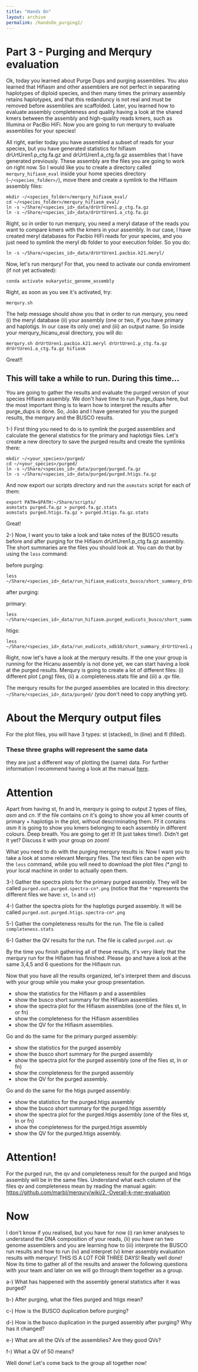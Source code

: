 ```yaml
---
title: "Hands On"
layout: archive
permalink: /handsOn_purging2/
---  
```


# Part 3 - Purging and Merqury evaluation

Ok, today you learned about Purge Dups and purging assemblies. You also learned that Hifiasm and other assemblers are not perfect in separating haplotypes of diploid species, and then many times the primary assembly retains haplotypes, and that this redanduncy is not real and must be removed before assemblies are scaffolded. Later, you learned how to evaluate assembly completeness and quality having a look at the shared kmers between the assembly and high-quality reads kmers, such as Illumina or PacBio HiFi. Now you are going to run merqury to evaluate assemblies for your species!

All right, earlier today you have assembled a subset of reads for your species, but you have generated statistics for hifiasm drUrtUren1.p_ctg.fa.gz and drUrtUren1.a_ctg.fa.gz assemblies that I have generated previously. These assembly are the files you are going to work on right now. So I would like you to create a directory called `merqury_hifiasm_eval` inside your home species directory (`~/<species_folder>/`), move there and create a symlink to the Hifiasm assembly files: 

```console  
mkdir ~/<species_folder>/merqury_hifiasm_eval/
cd ~/<species_folder>/merqury_hifiasm_eval/
ln -s ~/Share/<species_id>_data/drUrtUren1.p_ctg.fa.gz
ln -s ~/Share/<species_id>_data/drUrtUren1.a_ctg.fa.gz
```  


Right, so in order to run merqury, you need a meryl datase of the reads you want to compare kmers with the kmers in your assembly. In our case, I have created meryl databases for Pacbio HiFi reads for your species, and you just need to symlink the meryl db folder to your execution folder. So you do:

```console  
ln -s ~/Share/<species_id>_data/drUrtUren1.pacbio.k21.meryl/
```  

Now, let's run merqury! For that, you need to activate our conda enviroment (if not yet activated):

```console  
conda activate eukaryotic_genome_assembly
```  

Right, as soon as you see it's activated, try:

```console  
merqury.sh
```  

The help message should show you that in order to run merqury, you need (i) the meryl database (ii) your assembly (one or two, if you have primary and haplotigs. In our case its only one) and (iii) an output name. So inside your merqury_hicanu_eval directory, you will do:

```console  
merqury.sh drUrtUren1.pacbio.k21.meryl drUrtUren1.p_ctg.fa.gz drUrtUren1.a_ctg.fa.gz hifiasm
```  

Great!! 

## This will take a while to run. During this time...

You are going to gather the results and evaluate the purged version of your species Hifiasm assembly. We don't have time to run Purge_dups here, but the most important thing is to learn how to interpret the results after purge_dups is done. So, João and I have generated for you the purged results, the merqury and the BUSCO results.

1-) First thing you need to do is to symlink the purged assemblies and calculate the general statistics for the primary and haplotigs files. Let's create a new directory to save the purged results and create the symlinks there:

```console  
mkdir ~/<your_species>/purged/
cd ~/<your_species>/purged/
ln -s ~/Share/<species_id>_data/purged/purged.fa.gz
ln -s ~/Share/<species_id>_data/purged/purged.htigs.fa.gz
```  

And now export our scripts directory and run the `asmstats` script for each of them:

```console
export PATH=$PATH:~/Share/scripts/
asmstats purged.fa.gz > purged.fa.gz.stats
asmstats purged.htigs.fa.gz > purged.htigs.fa.gz.stats
```

Great!

2-) Now, I want you to take a look and take notes of the BUSCO results before and after purging for the Hifiasm drUrtUren1.p_ctg.fa.gz assembly. The short summaries are the files you should look at. You can do that by using the `less` command:

before purging:
```
less ~/Share/<species_id>_data/run_hifiasm_eudicots_busco/short_summary_drUrtUren1.p_contigs.busco.txt
```

after purging:  

primary:
```
less ~/Share/<species_id>_data/run_hifiasm.purged_eudicots_busco/short_summary_drUrtUren1.purged.busco.txt
```

htigs:
```
less ~/Share/<species_id>_data/run_eudicots_odb10/short_summary_drUrtUren1.purged_htigs.busco.txt
```

Right, now let's have a look at the merqury results. If the one your group is running for the Hicanu assembly is not done yet, we can start having a look at the purged results. Merqury is going to create a lot of different files: (i) different plot (.png) files, (ii) a <outname>.completeness.stats file and (iii) a <outputname>.qv file.  
    
The merqury results for the purged assemblies are located in this directory: `~/Share/<species_id>_data/purged/` (you don't need to copy anything yet). 
  
# About the Merqury output files
 
For the plot files, you will have 3 types: st (stacked), ln (line) and fl (filled). 
### These three graphs will represent the same data
they are just a different way of plotting the (same) data. For further information I recommend having a look at the manual [here](https://github.com/marbl/merqury/wiki/2.-Overall-k-mer-evaluation).
   
# Attention
Apart from having st, fn and ln, merqury is going to output 2 types of files, *asm* and *cn*. If the file contains *cn* it's going to show you all kmer counts of primary + haplotigs in the plot, without descriminating them. Ff it contains *asm* it is going to show you kmers belonging to each assembly in different colours. Deep breath. You are going to get it! (It just takes time!). Didn't get it yet? Discuss it with your group on zoom!
     
What you need to do with the purging merqury results is:
Now I want you to take a look at some relevant Merqury files. The text files can be open with the `less` command, while you will need to download the plot files (*.png) to your local machine in order to actually open them. 
  
  3-) Gather the spectra plots for the primary purged assembly. They will be called `purged.out.purged.spectra-cn*.png` (notice that the `*` represents the different files we have: `st`, `ln` and `st`)
  
  4-) Gather the spectra plots for the haplotigs purged assembly. It will be called `purged.out.purged.htigs.spectra-cn*.png`
  
  5-) Gather the completeness results for the run. The file is called `completeness.stats`
  
  6-) Gather the QV results for the run. The file is called `purged.out.qv`
  
By the time you finish gathering all of these results, it's very likely that the merqury run for the Hifiasm has finished. Please go and have a look at the same 3,4,5 and 6 questions for the Hifiasm run.
  
Now that you have all the results organized, let's interpret them and discuss with your group while you make your group presentation.
  
  - show the statistics for the Hifiasm p and a assemblies
  - show the busco short summary for the Hifiasm assemblies
  - show the spectra plot for the Hifiasm assemblies (one of the files st, ln or fn)
  - show the completeness for the Hifiasm assemblies
  - show the QV for the Hifiasm assemblies.
  
  Go and do the same for the primary purged assembly:
  
  - show the statistics for the purged assembly
  - show the busco short summary for the purged assembly
  - show the spectra plot for the purged assembly (one of the files st, ln or fn)
  - show the completeness for the purged assembly
  - show the QV for the purged assembly.
  
  
  Go and do the same for the htigs purged assembly:
  
   - show the statistics for the purged.htigs assembly
  - show the busco short summary for the purged.htigs assembly
  - show the spectra plot for the purged.htigs assembly (one of the files st, ln or fn)
  - show the completeness for the purged.htigs assembly
  - show the QV for the purged.htigs assembly.
  
  
# Attention!
  
For the purged run, the qv and completeness result for the purged and htigs assembly will be in the same files. Understand what each column of the files qv and completeness mean by reading the manual again:  https://github.com/marbl/merqury/wiki/2.-Overall-k-mer-evaluation
  
 # Now  
  
  I don't know if you realised, but you have for now (i) ran kmer analyses to understand the DNA composition of your reads, (ii) you have ran two genome assemblers and you are learning how to (iii) interprete the BUSCO run results and how to run (iv) and interpret (v) kmer assembly evaluation results with merqury! THIS IS A LOT FOR THREE DAYS! Really well done! Now its time to gather all of the results and answer the following questions with your team and later on we will go through them together as a group.
  
  
  a-) What has happened with the assembly general statistics after it was purged?
  
  b-) After purging, what the files purged and htigs mean?
  
  c-) How is the BUSCO duplication before purging?
  
  d-) How is the busco duplication in the purged assembly after purging? Why has it changed?
  
  e-) What are all the QVs of the assemblies? Are they good QVs? 
  
  f-) What a QV of 50 means?
  
  Well done! Let's come back to the group all together now!
 
  
